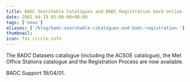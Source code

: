 ```yaml
---
title: BADC Searchable Catalogues and BADC Registration back online
date: 2001-04-19 05:00:00+00:00
tags: ['news']
aliases: ['/blog/badc-searchable-catalogues-and-badc-registration-']
thumbnail: 
icon: fas circle-info
---
```

 
 
 
The BADC Datasets catalogue (including the ACSOE
catalogue), the Met Office Stations catalogue and the Registration Process are 
now available.

 
BADC Support 19/04/01.



